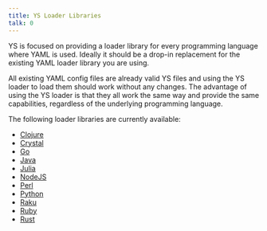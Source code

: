 ```yaml
---
title: YS Loader Libraries
talk: 0
---
```


YS is focused on providing a loader library for every programming language
where YAML is used.
Ideally it should be a drop-in replacement for the existing YAML loader library
you are using.

All existing YAML config files are already valid YS files and using the YS
loader to load them should work without any changes.
The advantage of using the YS loader is that they all work the same way and
provide the same capabilities, regardless of the underlying programming
language.

The following loader libraries are currently available:

* [Clojure](https://clojars.org/org.yamlscript/clj-yamlscript)
* [Crystal](https://github.com/yaml/yamlscript-crystal)
* [Go](https://github.com/yaml/yamlscript-go)
* [Java](https://clojars.org/org.yamlscript/yamlscript)
* [Julia](https://juliahub.com/ui/Packages/General/YAMLScript)
* [NodeJS](https://www.npmjs.com/package/@yaml/yamlscript)
* [Perl](https://metacpan.org/dist/YAMLScript/view/lib/YAMLScript.pod)
* [Python](https://pypi.org/project/yamlscript/)
* [Raku](https://raku.land/zef:ingy/YAMLScript)
* [Ruby](https://rubygems.org/search?query=yamlscript)
* [Rust](https://crates.io/crates/yamlscript)
